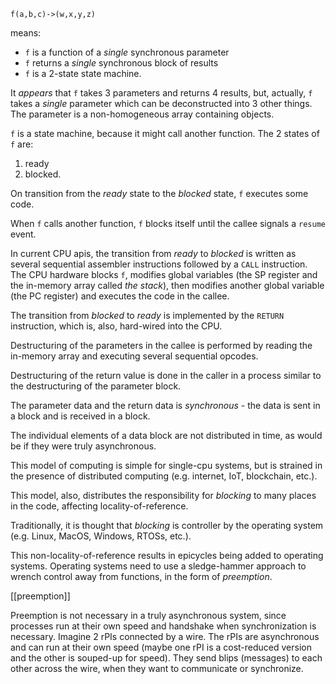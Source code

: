 `f(a,b,c)->(w,x,y,z)`

means:
- `f` is a function of a *single* synchronous parameter
- `f` returns a *single* synchronous block of results
- `f` is a 2-state state machine.

It *appears* that `f` takes 3 parameters and returns 4 results, but, actually, `f` takes a *single* parameter which can be deconstructed into 3 other things.  The parameter is a non-homogeneous array containing objects.

`f` is a state machine, because it might call another function.  The 2 states of `f` are:
1. ready
2. blocked.

On transition from the *ready* state to the *blocked* state, `f` executes some code.

When `f` calls another function, `f` blocks itself until the callee signals a `resume` event.

In current CPU apis, the transition from *ready* to *blocked* is written as several sequential assembler instructions followed by a `CALL` instruction.  The CPU hardware blocks `f`, modifies global variables (the SP register and the in-memory array called *the stack*), then modifies another global variable (the PC register) and executes the code in the callee.

The transition from *blocked* to *ready* is implemented by the `RETURN` instruction, which is, also, hard-wired into the CPU.

Destructuring of the parameters in the callee is performed by reading the in-memory array and executing several sequential opcodes.

Destructuring of the return value is done in the caller in a process similar to the destructuring of the parameter block.

The parameter data and the return data is *synchronous* - the data is sent in a block and is received in a block.

The individual elements of a data block are not distributed in time, as would be if they were truly asynchronous.

This model of computing is simple for single-cpu systems, but is strained in the presence of distributed computing (e.g. internet, IoT, blockchain, etc.).

This model, also, distributes the responsibility for *blocking* to many places in the code, affecting locality-of-reference.

Traditionally, it is thought that *blocking* is controller by the operating system (e.g. Linux, MacOS, Windows, RTOSs, etc.).

This non-locality-of-reference results in epicycles being added to operating systems. Operating systems need to use a sledge-hammer approach to wrench control away from functions, in the form of *preemption*.

[[preemption]]

Preemption is not necessary in a truly asynchronous system, since processes run at their own speed and handshake when synchronization is necessary.  Imagine 2 rPIs connected by a wire.  The rPIs are asynchronous and can run at their own speed (maybe one rPI is a cost-reduced version and the other is souped-up for speed).  They send blips (messages) to each other across the wire, when they want to communicate or synchronize.